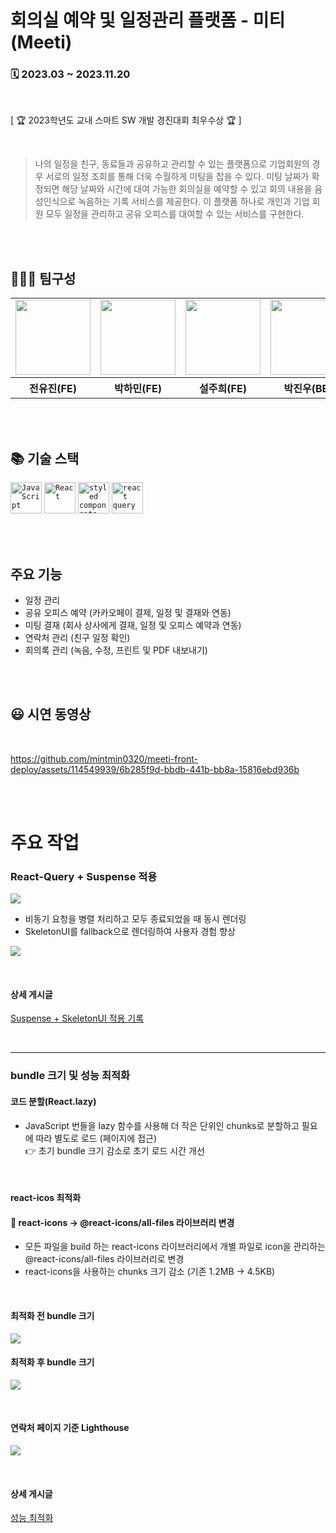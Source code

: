 # 회의실 예약 및 일정관리 플랫폼 - 미티(Meeti)
### 🗓️ 2023.03 ~ 2023.11.20

<br/>

[ 🏆 2023학년도 교내 스마트 SW 개발 경진대회 최우수상 🏆 ]

<br/>

> 나의 일정을 친구, 동료들과 공유하고 관리할 수 있는 플랫폼으로 기업회원의 경우 서로의 일정 조회를 통해 더욱 수월하게 미팅을 잡을 수 있다. 미팅 날짜가 확정되면 해당 날짜와 시간에 대여 가능한 회의실을 예약할 수 있고 회의 내용을 음성인식으로 녹음하는 기록 서비스를 제공한다. 이 플랫폼 하나로 개인과 기업 회원 모두 일정을 관리하고 공유 오피스를 대여할 수 있는 서비스를 구현한다.


<br/><br/>

## 👨🏻‍💻 **팀구성**

<table>
  <tr>
    <td>
      <a href="https://github.com/oudindiny">
        <img src="https://avatars.githubusercontent.com/u/89007102?v=4" width="120px" height="120px"/>
      </a>  
    </td>
    <td>
      <a href="https://github.com/mintmin0320">
        <img src="https://avatars.githubusercontent.com/u/114549939?s=96&v=4" width="120px" height="120px"/>
      </a>  
    </td>
        <td>
      <a href="https://github.com/zuhii">
        <img src="https://avatars.githubusercontent.com/u/98836390?v=4" width="120px" height="120px"/>
      </a>  
    </td>
    <td>
      <a href="https://github.com/jjinwo0">
        <img src="https://avatars.githubusercontent.com/u/86451515?v=4" width="120px" height="120px"/>
      </a>  
    </td>
  </tr>
  <tr>
    <th>
      전유진(FE)
    </th>
      <th>
	    박하민(FE)
    </th>
     <th>
      설주희(FE)
    </th>
    <th>
	    박진우(BE)
    </th>
  </tr>
</table>

<br/><br/>

## 📚 기술 스택
<div>
 <code><img width="50" src="https://user-images.githubusercontent.com/25181517/117447155-6a868a00-af3d-11eb-9cfe-245df15c9f3f.png" alt="JavaScript" title="JavaScript"/></code>
 <code><img width="50" src="https://user-images.githubusercontent.com/25181517/183897015-94a058a6-b86e-4e42-a37f-bf92061753e5.png" alt="React" title="React"/></code>
 <code><img width="50" src="https://noticon-static.tammolo.com/dgggcrkxq/image/upload/v1568851518/noticon/lwj3hr9v1yoheimtwc1w.png" alt="styled components" title="styled components"/></code>
 <code><img width="50" src="https://noticon-static.tammolo.com/dgggcrkxq/image/upload/v1631622784/noticon/zwush4y3u0mgamlck9bq.png" alt="react query" title="react query"/></code>
</div>

<br/><br/>

<h2>주요 기능</h2>

- 일정 관리 <br/>
- 공유 오피스 예약 (카카오페이 결제, 일정 및 결재와 연동) <br/>
- 미팅 결재 (회사 상사에게 결재, 일정 및 오피스 예약과 연동) <br/>
- 연락처 관리 (친구 일정 확인) <br/>
- 회의록 관리 (녹음, 수정, 프린트 및 PDF 내보내기) <br/>

<br/><br/>

<h2> 😃 시연 동영상</h2><br>

https://github.com/mintmin0320/meeti-front-deploy/assets/114549939/6b285f9d-bbdb-441b-bb8a-15816ebd936b

<br/><br/>

<h1>주요 작업</h2>

### React-Query + Suspense 적용

![](https://velog.velcdn.com/images/mintmin0320/post/13311030-8bcb-47eb-a586-2e0f8c89b007/image.png)

- 비동기 요청을 병렬 처리하고 모두 종료되었을 때 동시 렌더링
- SkeletonUI를 fallback으로 렌더링하여 사용자 경험 향상

![](https://velog.velcdn.com/images/mintmin0320/post/ff94e314-41ca-4825-a426-fdb456e3fa41/image.gif)

<br/>

#### 상세 게시글
[Suspense + SkeletonUI 적용 기록](https://mintmin-dev-world.vercel.app/blog/20231111)

<br/><hr/>

### bundle 크기 및 성능 최적화
#### 코드 분할(React.lazy)
- JavaScript 번들을 lazy 함수를 사용해 더 작은 단위인 chunks로 분할하고 필요에 따라 별도로 로드 (페이지에 접근) <br/>
👉 초기 bundle 크기 감소로 초기 로드 시간 개선

<br/>

#### react-icos 최적화
#### 📌 react-icons -> @react-icons/all-files 라이브러리 변경
- 모든 파일을 build 하는 react-icons 라이브러리에서 개별 파일로 icon을 관리하는 @react-icons/all-files 라이브러리로 변경
- react-icons을 사용하는 chunks 크기 감소 (기존 1.2MB -> 4.5KB)

<br/>

#### 최적화 전 bundle 크기

![](https://velog.velcdn.com/images/mintmin0320/post/8c78acec-248d-43c7-a836-b8f9ad89c6ee/image.png)

#### 최적화 후 bundle 크기

![](https://velog.velcdn.com/images/mintmin0320/post/d4cbb445-5e52-4c8b-9609-ae92c6e4c56a/image.png)

<br/>

#### 연락처 페이지 기준 Lighthouse

![](https://velog.velcdn.com/images/mintmin0320/post/1d324b0b-b55c-4d0d-ac26-69cea780039d/image.png)

<br/>

#### 상세 게시글
[성능 최적화](https://mintmin-dev-world.vercel.app/blog/20231119)

<br/>
